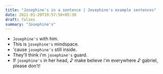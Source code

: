 ```yaml
---
title: "Josephine's in a sentence | Josephine's example sentences"
date: 2021-01-20T19:57:50+05:30
draft: falses
summary: "Josephine's"
---
```

- `Josephine's` with him.
- This is `josephine's` mindspace.
- 'cause `josephine's` still inside.
- They'll think i'm `josephine's` guard.
- If `josephine's` in her head, ♪ make believe i'm everywhere ♪ gabriel, please don't!
                 
